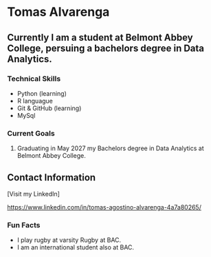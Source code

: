 # Tomas Alvarenga 

## Currently I am a student at Belmont Abbey College, persuing a bachelors degree in Data Analytics.

 ### Technical Skills
- Python (learning)
- R languague
- Git & GitHub  (learning)
- MySql

### Current Goals
1. Graduating in May 2027 my Bachelors degree in Data Analytics at Belmont Abbey College.


## Contact Information

[Visit my LinkedIn]

 https://www.linkedin.com/in/tomas-agostino-alvarenga-4a7a80265/


### Fun Facts
- I play rugby at varsity Rugby at BAC.
- I am an international student also at BAC.
